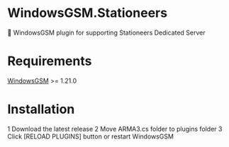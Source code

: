 # WindowsGSM.Stationeers
🧩 WindowsGSM plugin for supporting Stationeers Dedicated Server

# Requirements 
[WindowsGSM](https://github.com/WindowsGSM/WindowsGSM) >= 1.21.0

# Installation 
1 Download the latest release
2 Move ARMA3.cs folder to plugins folder
3 Click [RELOAD PLUGINS] button or restart WindowsGSM
